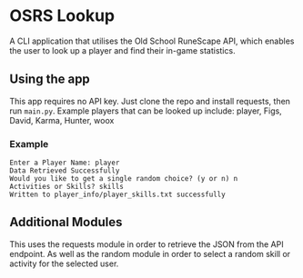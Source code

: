 # OSRS Lookup

A CLI application that utilises the Old School RuneScape API, which enables the user to look up a player and find their in-game statistics.

## Using the app

This app requires no API key. Just clone the repo and install requests, then run `main.py`. 
Example players that can be looked up include: player, Figs, David, Karma, Hunter, woox

### Example

```
Enter a Player Name: player
Data Retrieved Successfully
Would you like to get a single random choice? (y or n) n
Activities or Skills? skills
Written to player_info/player_skills.txt successfully
```

## Additional Modules

This uses the requests module in order to retrieve the JSON from the API endpoint. As well as the random module in order to select a random skill or activity for the selected user.
